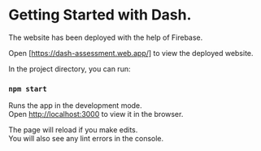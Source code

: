 # Getting Started with Dash.

The website has been deployed with the help of Firebase.

Open [https://dash-assessment.web.app/] to view the deployed website.

In the project directory, you can run:

### `npm start`

Runs the app in the development mode.\
Open [http://localhost:3000](http://localhost:3000) to view it in the browser.

The page will reload if you make edits.\
You will also see any lint errors in the console.
